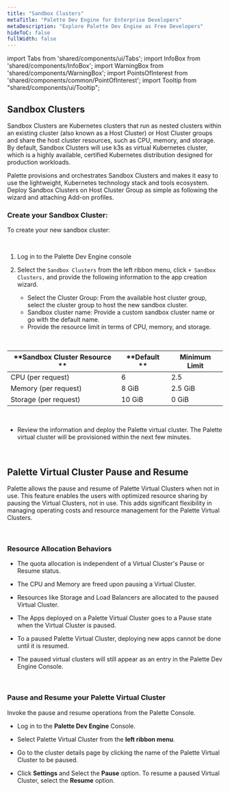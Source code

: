 ```yaml
---
title: "Sandbox Clusters"
metaTitle: "Palette Dev Engine for Enterprise Developers"
metaDescription: "Explore Palette Dev Engine as Free Developers"
hideToC: false
fullWidth: false
---
```


import Tabs from 'shared/components/ui/Tabs';
import InfoBox from 'shared/components/InfoBox';
import WarningBox from 'shared/components/WarningBox';
import PointsOfInterest from 'shared/components/common/PointOfInterest';
import Tooltip from "shared/components/ui/Tooltip";



## Sandbox Clusters

Sandbox Clusters are Kubernetes clusters that run as nested clusters within an existing cluster (also known as a Host Cluster) or Host Cluster groups and share the host cluster resources, such as CPU, memory, and storage. By default, Sandbox Clusters will use k3s as virtual Kubernetes cluster, which is a highly available, certified Kubernetes distribution designed for production workloads.

Palette provisions and orchestrates Sandbox Clusters and makes it easy to use the lightweight, Kubernetes technology stack and tools ecosystem. Deploy Sandbox Clusters on Host Cluster Group as simple as following the wizard and attaching Add-on profiles.

### Create your Sandbox Cluster:

To create your new sandbox cluster:

<br />

1. Log in to the Palette Dev Engine console


2. Select the `Sandbox Clusters` from the left ribbon menu, click `+ Sandbox Clusters,` and provide the following information to the app creation wizard.
   * Select the Cluster Group: From the available host cluster group, select the cluster group to host the new sandbox cluster.
   * Sandbox cluster name: Provide a custom sandbox cluster name or go with the default name.
   * Provide the resource limit in terms of CPU, memory, and storage. 

 <br />

 |**Sandbox Cluster Resource ** | **Default    **   |**Minimum Limit**|
 |------------------------------|-------------------|-----------------|
 | CPU (per request)            | 6                 | 2.5               |
 | Memory (per request)         | 8 GiB             | 2.5 GiB           |
 | Storage (per request)        | 10 GiB            | 0 GiB           |

<br />

   * Review the information and deploy the Palette virtual cluster. The Palette virtual cluster will be provisioned within the next few minutes.

<br />


## Palette Virtual Cluster Pause and Resume

Palette allows the pause and resume of Palette Virtual Clusters when not in use. This feature enables the users with optimized resource sharing by pausing the Virtual Clusters, not in use. This adds significant flexibility in managing operating costs and resource management for the Palette Virtual Clusters. 

<br />

### Resource Allocation Behaviors

* The quota allocation is independent of a Virtual Cluster's Pause or Resume status.


* The CPU and Memory are freed upon pausing a Virtual Cluster.


* Resources like Storage and Load Balancers are allocated to the paused Virtual Cluster.


* The Apps deployed on a Palette Virtual Cluster goes to a Pause state when the Virtual Cluster is paused.


* To a paused Palette Virtual Cluster, deploying new apps cannot be done until it is resumed.


* The paused virtual clusters will still appear as an entry in the Palette Dev Engine Console. 

<br />

###  Pause and Resume your Palette Virtual Cluster

Invoke the pause and resume operations from the Palette Console. 

* Log in to the **Palette Dev Engine** Console.


* Select Palette Virtual Cluster from the **left ribbon menu**.


* Go to the cluster details page by clicking the name of the Palette Virtual Cluster to be paused.


* Click **Settings** and Select the **Pause** option. To resume a paused Virtual Cluster, select the **Resume** option.



<br />
<br />






